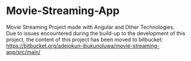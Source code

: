 # Movie-Streaming-App
Movie Streaming Project made with Angular and Other Technologies. <br>
Due to issues encountered during the build-up to the development of this project, the content of this project has been moved to bitbucket: https://bitbucket.org/adejokun-ibukunoluwa/movie-streaming-app/src/main/
